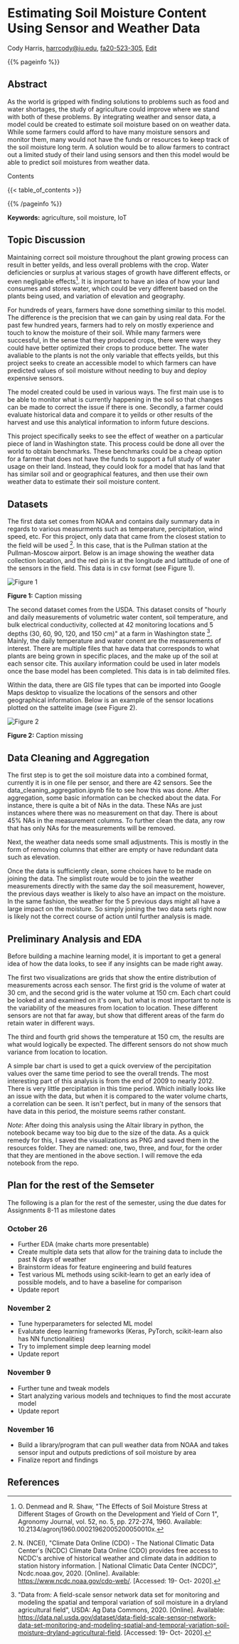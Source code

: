 # Estimating Soil Moisture Content Using Sensor and Weather Data

Cody Harris, harrcody@iu.edu, [fa20-523-305](https://github.com/cybertraining-dsc/fa20-523-305), [Edit](https://github.com/cybertraining-dsc/fa20-523-305/edit/master/project/project.md)

{{% pageinfo %}}

## Abstract

As the world is gripped with finding solutions to problems such as food and water shortages, the study of agriculture could improve where we stand with both of these problems. By integrating weather and sensor data, a model could be created to estimate soil moisture based on on weather data. While some farmers could afford to have many moisture sensors and monitor them, many would not have the funds or resources to keep track of the soil moisture long term. A solution would be to allow farmers to contract out a limited study of their land using sensors and then this model would be able to predict soil moistures from weather data.
 
Contents

{{< table_of_contents >}}

{{% /pageinfo %}}

**Keywords:** agriculture, soil moisture, IoT

## Topic Discussion

Maintaining correct soil moisture throughout the plant growing process can result in better yeilds, and less overall problems with the crop. Water deficiencies or surplus at various stages of growth have different effects, or even negligable effects[^1]. It is important to have an idea of how your land consumes and stores water, which could be very different based on the plants being used, and variation of elevation and geography.

For hundreds of years, farmers have done something similar to this model. The difference is the precision that we can gain by using real data. For the past few hundred years, farmers had to rely on mostly experience and touch to know the moisture of their soil. While many farmers were successful, in the sense that they produced crops, there were ways they could have better optimized their crops to produce better. The water avaliable to the plants is not the only variable that effects yeilds, but this project seeks to create an accessible model to which farmers can have predicted values of soil moisture without needing to buy and deploy expensive sensors.

The model created could be used in various ways. The first main use is to be able to monitor what is currently happening in the soil so that changes can be made to correct the issue if there is one. Secondly, a farmer could evaluate historical data and compare it to yeilds or other results of the harvest and use this analytical information to inform future descions.

This project specifically seeks to see the effect of weather on a particular piece of land in Washington state. This process could be done all over the world to obtain benchmarks. These benchmarks could be a cheap option for a farmer that does not have the funds to support a full study of water usage on their land. Instead, they could look for a model that has land that has similar soil and or geographical features, and then use their own weather data to estimate their soil moisture content.

## Datasets

The first data set comes from NOAA and contains daily summary data in regards to various measurments such as temperature, percipitation, wind speed, etc. For this project, only data that came from the closest station to the field will be used [^2]. In this case, that is the Pullman station at the Pullman-Moscow airport. Below is an image showing the weather data collection location, and the red pin is at the longitude and lattitude of one of the sensors in the field. This data is in csv format (see Figure 1).

![Figure 1](https://raw.githubusercontent.com/cybertraining-dsc/fa20-523-305/master/project/resources/distance_map.png)

**Figure 1:** Caption missing 


The second dataset comes from the USDA. This dataset consits of "hourly and daily measurements of volumetric water content, soil temperature, and bulk electrical conductivity, collected at 42 monitoring locations and 5 depths (30, 60, 90, 120, and 150 cm)" at a farm in Washington state [^3]. Mainly, the daily temperature and water conent are the measurements of interest. There are multiple files that have data that corresponds to what plants are being grown in specific places, and the make up of the soil at each sensor cite. This auxilary information could be used in later models once the base model has been completed. This data is in tab delimited files.

Within the data, there are GIS file types that can be imported into Google Maps desktop to visualize the locations of the sensors and other geographical information. Below is an example of the sensor locations plotted on the sattelite image (see Figure 2).

![Figure 2](https://raw.githubusercontent.com/cybertraining-dsc/fa20-523-305/master/project/resources/sensor_locations.png)

**Figure 2:** Caption missing 


## Data Cleaning and Aggregation

The first step is to get the soil moisture data into a combined format, currently it is in one file per sensor, and there are 42 sensors. See the data_cleaning_aggregation.ipynb file to see how this was done. After aggregation, some basic information can be checked about the data. For instance, there is quite a bit of NAs in the data. These NAs are just instances where there was no measurement on that day. There is about 45% NAs in the measurement columns. To further clean the data, any row that has only NAs for the measurements will be removed.

Next, the weather data needs some small adjustments. This is mostly in the form of removing columns that either are empty or have redundant data such as elevation. 

Once the data is sufficiently clean, some choices have to be made on joining the data. The simplist route would be to join the weather measurements directly with the same day the soil measurement, however, the previous days weather is likely to also have an impact on the moisture. In the same fashion, the weather for the 5 previous days might all have a large impact on the moisture. So simply joining the two data sets right now is likely not the correct course of action until further analysis is made.

## Preliminary Analysis and EDA

Before building a machine learning model, it is important to get a general idea of how the data looks, to see if any insights can be made right away.

The first two visualizations are grids that show the entire distribution of measurements across each sensor. The first grid is the volume of water at 30 cm, and the second grid is the water volume at 150 cm. Each chart could be looked at and examined on it's own, but what is most important to note is the variability of the measures from location to location. These different sensors are not that far away, but show that different areas of the farm do retain water in different ways. 

The third and fourth grid shows the temperature at 150 cm, the results are what would logically be expected. The different sensors do not show much variance from location to location.

A simple bar chart is used to get a quick overview of the percipitation values over the same time period to see the overall trends. The most interesting part of this analysis is from the end of 2009 to nearly 2012. There is very little percipitation in this time period. Which initially looks like an issue with the data, but when it is compared to the water volume charts, a correlation can be seen. It isn't perfect, but in many of the sensors that have data in this period, the moisture seems rather constant.

*Note*: After doing this analysis using the Altair library in python, the notebook became way too big due to the size of the data. As a quick remedy for this, I saved the visualizations as PNG and saved them in the resources folder. They are named: one, two, three, and four, for the order that they are mentioned in the above section. I will remove the eda notebook from the repo.

## Plan for the rest of the Semseter

The following is a plan for the rest of the semester, using the due dates for Assignments 8-11 as milestone dates

### October 26

- Further EDA (make charts more presentable)  
- Create multiple data sets that allow for the training data to include the past N days of weather
- Brainstorm ideas for feature engineering and build features
- Test various ML methods using scikit-learn to get an early idea of possible models, and to have a baseline for comparison  
- Update report

### November 2

- Tune hyperparameters for selected ML model  
- Evalutate deep learning frameworks (Keras, PyTorch, scikit-learn also has NN functionalities)  
- Try to implement simple deep learning model  
- Update report

### November 9

- Further tune and tweak models  
- Start analyzing various models and techniques to find the most accurate model
- Update report

### November 16

- Build a library/program that can pull weather data from NOAA and takes sensor input and outputs predictions of soil moisture by area
- Finalize report and findings

## References

[^1]: O. Denmead and R. Shaw, "The Effects of Soil Moisture Stress at Different Stages of Growth on the Development and Yield of Corn 1", Agronomy Journal, vol. 52, no. 5, pp. 272-274, 1960. Available: 10.2134/agronj1960.00021962005200050010x.

[^2]: N. (NCEI), "Climate Data Online (CDO) - The National Climatic Data Center's (NCDC) Climate Data Online (CDO) provides free access to NCDC's archive of historical weather and climate data in addition to station history information. | National Climatic Data Center (NCDC)", Ncdc.noaa.gov, 2020. [Online]. Available: https://www.ncdc.noaa.gov/cdo-web/. [Accessed: 19- Oct- 2020].

[^3]: "Data from: A field-scale sensor network data set for monitoring and modeling the spatial and temporal variation of soil moisture in a dryland agricultural field", USDA: Ag Data Commons, 2020. [Online]. Available: https://data.nal.usda.gov/dataset/data-field-scale-sensor-network-data-set-monitoring-and-modeling-spatial-and-temporal-variation-soil-moisture-dryland-agricultural-field. [Accessed: 19- Oct- 2020].

